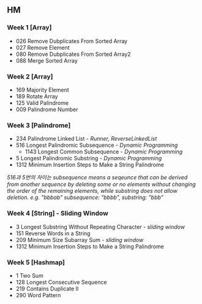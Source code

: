 ## HM

### Week 1 [Array]

- 026 Remove Dubplicates From Sorted Array
- 027 Remove Element
- 080 Remove Dubplicates From Sorted Array2
- 088 Merge Sorted Array

### Week 2 [Array]

* 169 Majority Element
* 189 Rotate Array
* 125 Valid Palindrome
* 009 Palindrome Number

### Week 3 [Palindrome]

- 234 Palindrome Linked List - *Runner, ReverseLinkedList*
- 516 Longest Palindromic Subsequence - *Dynamic Programming*
  - 1143 Longest Common Subsequence - *Dynamic Programming*
- 5 Longest Palindromic Substring - *Dynamic Programming*
- 1312 Minimum Insertion Steps to Make a String Palindrome

*516과 5번의 차이는 subsequence means a seqeunce that can be derived from another sequence by deleting some or no elements without changing the order of the remaining elements, while substring does not allow deletion. e.g. "bbbab" subsequence: "bbbb", substring: "bbb"*

### Week 4 [String] - Sliding Window

* 3 Longest Substring Without Repeating Character - *sliding window*
* 151 Reverse Words in a String
* 209 Minimum Size Subarray Sum - *sliding window*
* 1312 Minimum Insertion Steps to Make a String Palindrome

### Week 5 [Hashmap]

- 1 Two Sum
- 128 Longest Consecutive Sequence
- 219 Contains Duplicate II
- 290 Word Pattern
